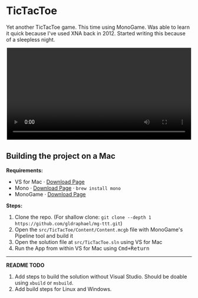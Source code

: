 # TicTacToe

Yet another TicTacToe game. This time using MonoGame. Was able to learn it quick because I've used XNA back in 2012. Started writing this because of a sleepless night.

<p style="text-align: center">
  <video autoplay loop style="width:100%;max-width:500px">
    <source src="https://github.com/gldraphael/mg-ttt/blob/master/screenshots/gameplay-28-oct-2017.mp4?raw=true" type="video/mp4">
    <img src="screenshots/image.png" alt="Screenshot Image" style="max-width:100%;">
  </video>
</p>

## Building the project on a Mac

**Requirements:**

- VS for Mac &middot; [Download Page](https://www.visualstudio.com/vs/visual-studio-mac/)
- Mono &middot; [Download Page](http://www.mono-project.com/download) &middot; `brew install mono`
- MonoGame &middot; [Download Page](http://www.monogame.net/downloads/)

**Steps:**

1. Clone the repo. (For shallow clone: `git clone --depth 1 https://github.com/gldraphael/mg-ttt.git`)
1. Open the `src/TicTacToe/Content/Content.mcgb` file with MonoGame's Pipeline tool and build it
1. Open the solution file at `src/TicTacToe.sln` using VS for Mac
1. Run the App from within VS for Mac using <kbd>Cmd+Return</kbd>

---

**README TODO**

1. Add steps to build the solution without Visual Studio. Should be doable using `xbuild` or `msbuild`.
1. Add build steps for Linux and Windows.
